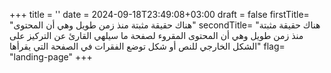 +++
title = ''
date = 2024-09-18T23:49:08+03:00
draft = false
firstTitle= "هناك حقيقة مثبتة منذ زمن طويل وهي أن المحتوى"
secondTitle= "هناك حقيقة مثبتة منذ زمن طويل وهي أن المحتوى المقروء لصفحة ما سيلهي القارئ عن التركيز على الشكل الخارجي للنص أو شكل توضع الفقرات في الصفحة التي يقرأها"
flag= "landing-page"
+++

